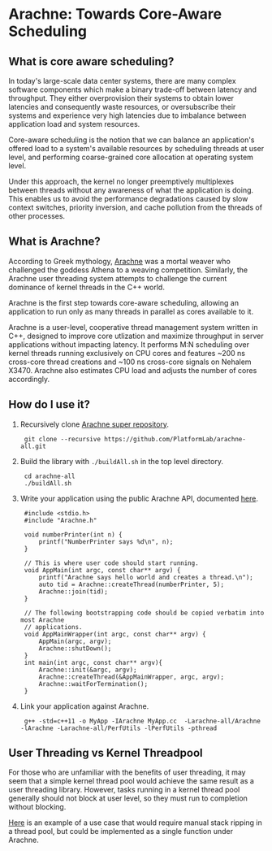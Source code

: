 # Arachne: Towards Core-Aware Scheduling

## What is core aware scheduling?

In today's large-scale data center systems, there are many complex software
components which make a binary trade-off between latency and throughput. They
either overprovision their systems to obtain lower latencies and consequently
waste resources, or oversubscribe their systems and experience very high
latencies due to imbalance between application load and system resources. 

Core-aware scheduling is the notion that we can balance an application's
offered load to a system's available resources by scheduling threads at user
level, and performing coarse-grained core allocation at operating system level.

Under this approach, the kernel no longer preemptively multiplexes between
threads without any awareness of what the application is doing. This enables us
to avoid the performance degradations caused by slow context switches, priority
inversion, and cache pollution from the threads of other processes.

## What is Arachne?

According to Greek mythology, [Arachne](https://en.wikipedia.org/wiki/Arachne)
was a mortal weaver who challenged the goddess Athena to a weaving competition.
Similarly, the Arachne user threading system attempts to challenge the current
dominance of kernel threads in the C++ world.

Arachne is the first step towards core-aware scheduling, allowing an
application to run only as many threads in parallel as cores available to it.

Arachne is a user-level, cooperative thread management system written in C++,
designed to improve core utlization and maximize throughput in server
applications without impacting latency. It performs M:N scheduling over kernel
threads running exclusively on CPU cores and features ~200 ns cross-core thread
creations and ~100 ns cross-core signals on Nehalem X3470. Arachne also
estimates CPU load and adjusts the number of cores accordingly.

## How do I use it?
1. Recursively clone [Arachne super repository](https://github.com/PlatformLab/arachne-all).

        git clone --recursive https://github.com/PlatformLab/arachne-all.git

2. Build the library with `./buildAll.sh` in the top level directory.

        cd arachne-all
        ./buildAll.sh

3. Write your application using the public Arachne API, documented [here](https://platformlab.github.io/Arachne/group__api.html).

        #include <stdio.h>
        #include "Arachne.h"

        void numberPrinter(int n) {
            printf("NumberPrinter says %d\n", n);
        }

        // This is where user code should start running.
        void AppMain(int argc, const char** argv) {
            printf("Arachne says hello world and creates a thread.\n");
            auto tid = Arachne::createThread(numberPrinter, 5);
            Arachne::join(tid);
        }

        // The following bootstrapping code should be copied verbatim into most Arachne
        // applications.
        void AppMainWrapper(int argc, const char** argv) {
            AppMain(argc, argv);
            Arachne::shutDown();
        }
        int main(int argc, const char** argv){
            Arachne::init(&argc, argv);
            Arachne::createThread(&AppMainWrapper, argc, argv);
            Arachne::waitForTermination();
        }

4. Link your application against Arachne.

        g++ -std=c++11 -o MyApp -IArachne MyApp.cc  -Larachne-all/Arachne -lArachne -Larachne-all/PerfUtils -lPerfUtils -pthread

## User Threading vs Kernel Threadpool

For those who are unfamiliar with the benefits of user threading, it may seem
that a simple kernel thread pool would achieve the same result as a user
threading library. However, tasks running in a kernel thread pool generally
should not block at user level, so they must run to completion without blocking.

[Here](http://stackoverflow.com/questions/41276552/wait-in-forkjoin-pool-java/41277690#41277690)
is an example of a use case that would require manual stack ripping in a thread
pool, but could be implemented as a single function under Arachne.
